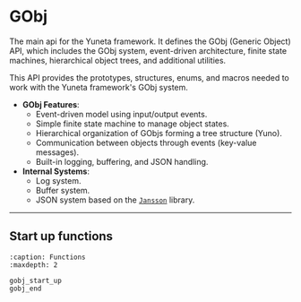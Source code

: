 # GObj

The main api for the Yuneta framework. It defines the GObj (Generic Object) API, which includes the GObj system, event-driven architecture, finite state machines, hierarchical object trees, and additional utilities.

This API provides the prototypes, structures, enums, and macros needed to work with the Yuneta framework's GObj system.

- **GObj Features**:
    - Event-driven model using input/output events.
    - Simple finite state machine to manage object states.
    - Hierarchical organization of GObjs forming a tree structure (Yuno).
    - Communication between objects through events (key-value messages).
    - Built-in logging, buffering, and JSON handling.
- **Internal Systems**:
    - Log system.
    - Buffer system.
    - JSON system based on the [`Jansson`](http://jansson.readthedocs.io/en/latest/) library.


---

## Start up functions

```{toctree}
:caption: Functions
:maxdepth: 2

gobj_start_up
gobj_end

```
